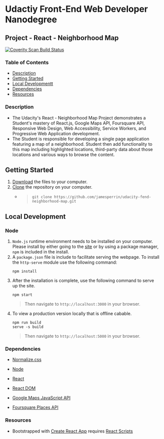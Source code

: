 Udactiy Front-End Web Developer Nanodegree
===============================

## Project - React - Neighborhood Map

<a href="https://scan.coverity.com/projects/udacity-fend-neighborhood-map">
  <img alt="Coverity Scan Build Status"
       src="https://scan.coverity.com/projects/18932/badge.svg"/>
</a>

### Table of Contents

* [Description](#Description)
* [Getting Started](#Getting+Started)
* [Local Developmentt](#Local+Development)
* [Dependencies](#Dependencies)
* [Resources](#Resources)

### Description

* The Udacity's React - Neighborhood Map Project demonstrates a Student's mastery of React.js, Google Maps API, Foursquare API, Responsive Web Design, Web Accessibility, Service Workers, and Progressive Web Application development.
* The Student is responsible for developing a single page application featuring a map of a neighborhood. Student then add functionality to this map including highlighted locations, third-party data about those locations and various ways to browse the content.

## Getting Started
1. [Download](https://github.com/jamesperrin/udacity-fend-neighborhood-map/archive/master.zip) the files to your computer.
2. [Clone](https://github.com/jamesperrin/udacity-fend-neighborhood-map.git) the repository on your computer.
    * > `git clone https://github.com/jamesperrin/udacity-fend-neighborhood-map.git`

## Local Development

### Node
1. `Node.js` runtime environment needs to be installed on your computer. Please install by either going to the [site](https://nodejs.org/en/) or by using a package manager, `npm` is included in the install.
2. A `package.json` file is include to facilitate serving the webpage. To install the `http-serve` module use the following command:
    ```
    npm install
    ```
3. After the installation is complete, use the following command to serve up the site.
    ```
    npm start
    ```
    > Then navigate to `http://localhost:3000` in your browser.
4. To view a production version locally that is offline cabable.
    ```
    npm run build
	serve -s build
    ```
    > Then navigate to `http://localhost:5000` in your browser.

### Dependencies
* [Normalize.css](https://necolas.github.io/normalize.css/)
* [Node](https://nodejs.org)
* [React](https://reactjs.org)
* [React DOM](https://www.npmjs.com/package/react-dom)
* [Google Maps JavaScript API](https://developers.google.com/maps/documentation/javascript/tutorial)

* [Foursquare Places API](https://developer.foursquare.com/docs/api/endpoints)

### Resources

* Bootstrapped with [Create React App](https://github.com/facebook/create-react-app) requires [React Scripts](https://www.npmjs.com/package/react-scripts)
